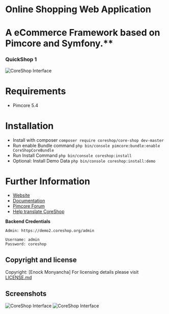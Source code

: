 # Online Shopping Web Application

# A eCommerce Framework based on Pimcore and Symfony.**

### QuickShop 1

![CoreShop Interface](docs/img/screenshot5.png)

# Requirements
* Pimcore 5.4

# Installation
 - Install with composer ```composer require coreshop/core-shop dev-master```
 - Run enable Bundle command
    ```php bin/console pimcore:bundle:enable CoreShopCoreBundle```
 - Run Install Command
    `php bin/console coreshop:install`
 - Optional: Install Demo Data `php bin/console coreshop:install:demo`

# Further Information
 - [Website](https://www.coreshop.org)
 - [Documentation](https://www.coreshop.org/docs/latest)
 - [Pimcore Forum](https://talk.pimcore.org)
 - [Help translate CoreShop](https://crowdin.com/project/coreshop)

**Backend Credentials**

```
Admin: https://demo2.coreshop.org/admin

Username: admin
Password: coreshop
```

## Copyright and license 
Copyright: [Enock Monyancha]
For licensing details please visit [LICENSE.md](LICENSE.md) 

## Screenshots
![CoreShop Interface](docs/img/screenshot5-2.png)
![CoreShop Interface](docs/img/screenshot5-3.png)
